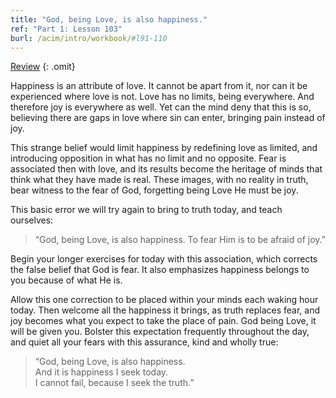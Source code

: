 ```yaml
---
title: "God, being Love, is also happiness."
ref: "Part 1: Lesson 103"
burl: /acim/intro/workbook/#l91-110
---
```


<a class="hide-review" href="/acim/workbook/l117/#l103">Review</a>
{: .omit}

Happiness is an attribute of love. It cannot be apart from it, nor can
it be experienced where love is not. Love has no limits, being
everywhere. And therefore joy is everywhere as well. Yet can the mind
deny that this is so, believing there are gaps in love where sin can
enter, bringing pain instead of joy.

This strange belief would limit happiness by redefining love as limited,
and introducing opposition in what has no limit and no opposite. Fear is
associated then with love, and its results become the heritage of minds
that think what they have made is real. These images, with no reality in
truth, bear witness to the fear of God, forgetting being Love He must be
joy.

This basic error we will try again to bring to truth today, and teach
ourselves:

> “God, being Love, is also happiness.
> To fear Him is to be afraid of joy.”

Begin your longer exercises for today with this association, which
corrects the false belief that God is fear. It also emphasizes happiness
belongs to you because of what He is.

Allow this one correction to be placed within your minds each waking
hour today. Then welcome all the happiness it brings, as truth replaces
fear, and joy becomes what you expect to take the place of pain. God
being Love, it will be given you. Bolster this expectation frequently
throughout the day, and quiet all your fears with this assurance, kind
and wholly true:

> “God, being Love, is also happiness.<br/>
> And it is happiness I seek today.<br/>
> I cannot fail, because I seek the truth.”

